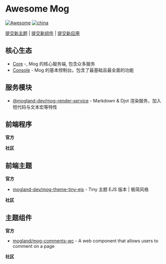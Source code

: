 # Awesome Mog

[![Awesome](https://awesome.re/badge-flat2.svg)](https://awesome.re) [![china](https://jaywcjlove.github.io/sb/lang/chinese.svg)](README.md)

[提交新主题](/CONTRIBUTING.md#提交新主题) | [提交新组件](/CONTRIBUTING.md#提交新组件) | [提交新应用](/CONTRIBUTING.md#提交新应用)

## 核心生态

- [Core](https://github.com/mogland/core) -, Mog 的核心服务端, 包含众多服务
- [Console](https://github.com/mogland/console) - Mog 的基本控制台。包含了最基础且最全面的功能

## 服务模块

- [@mogland-dev/mog-render-service](https://github.com/mogland-dev/mog-render-service) - Markdown & Djot 渲染服务，加入短代码与文本宏等特性

## 前端程序

**官方**

<ul></ul>

**社区**

<ul></ul>

## 前端主题

**官方**

<ul><li><a href="https://github.com/mogland-dev/mog-theme-tiny-ejs">mogland-dev/mog-theme-tiny-ejs</a> - Tiny 主题 EJS 版本 | 极简风格</li></ul>

**社区**

<ul></ul>

## 主题组件

**官方**

<ul><li><a href="https://github.com/mogland/mog-comments-wc">mogland/mog-comments-wc</a> - A web component that allows users to comment on a page</li></ul>

**社区**

<ul></ul>
